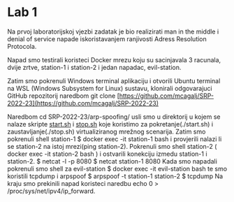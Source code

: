 # Lab 1

Na prvoj laboratorijskoj vjezbi zadatak je bio realizirati man in the middle i denial of service napade iskoristavanjem ranjivosti Adress Resolution Protocola.

Napad smo testirali koristeci Docker mrezu koju su sacinjavala 3 racunala, dvije zrtve, station-1 i station-2 i jedan napadac, evil-station.

Zatim smo pokrenuli Windows terminal aplikaciju i otvorili Ubuntu terminal na WSL (Windows Subsystem for Linux) sustavu, klonirali odgovarajuci GitHub repozitorij naredbom git clone [https://github.com/mcagalj/SRP-2022-23](https://github.com/mcagalj/SRP-2022-23)

Naredbom cd SRP-2022-23/arp-spoofing/ usli smo u direktorij u kojem se nalaze skripte [start.sh](http://start.sh/) i [stop.sh](http://stop.sh/) koje koristimo za pokretanje(./start.sh) i zaustavljanje(./stop.sh) virtualiziranog mrežnog scenarija. Zatim smo pokrenuli shell station-1 $ docker exec -it station-1 bash i provjerili nalazi li se station-2 na istoj mrezi(ping station-2). Pokrenuli smo shell station-2 ( docker exec -it station-2 bash ) i ostvarili konekciju izmedu station-1 i station-2. $ netcat -l -p 8080 $ netcat station-1 8080 Kada smo napadali pokrenuli smo shell za evil-station $ docker exec -it evil-station bash te smo koristili tcpdump i arpspoof $ arpspoof -t station-1 station-2 $ tcpdump Na kraju smo prekinili napad koristeci naredbu echo 0 > /proc/sys/net/ipv4/ip_forward.